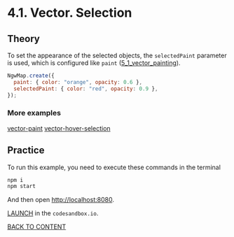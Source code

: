 # 4.1. Vector. Selection

## Theory

To set the appearance of the selected objects, the `selectedPaint` parameter is used, which is configured like `paint` ([5_1_vector_painting](../5_1_vector_painting)).

```javascript
NgwMap.create({
  paint: { color: "orange", opacity: 0.6 },
  selectedPaint: { color: "red", opacity: 0.9 },
});
```

### More examples

[vector-paint](https://code.nextgis.com/demo-examples-vector-selection)
[vector-hover-selection](https://code.nextgis.com/demo-examples-vector-hover-selection)

## Practice

To run this example, you need to execute these commands in the terminal

```bash
npm i
npm start
```

And then open [http://localhost:8080](http://localhost:8080).

[LAUNCH](https://githubbox.com/nextgis/ngf-tutorial/tree/master/tutorials/5_2_vector_selection) in the `codesandbox.io`.

[BACK TO CONTENT](../../README.md)
